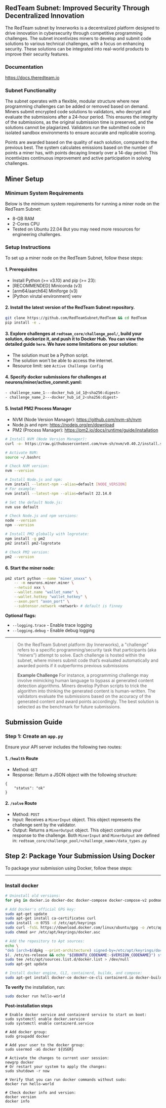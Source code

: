 ## RedTeam Subnet: Improved Security Through Decentralized Innovation

The RedTeam subnet by Innerworks is a decentralized platform designed to drive innovation in cybersecurity through competitive programming challenges. The subnet incentivizes miners to develop and submit code solutions to various technical challenges, with a focus on enhancing security. These solutions can be integrated into real-world products to improve their security features.

### Documentation
https://docs.theredteam.io

### Subnet Functionality
The subnet operates with a flexible, modular structure where new programming challenges can be added or removed based on demand. Miners submit encrypted code solutions to validators, who decrypt and evaluate the submissions after a 24-hour period. This ensures the integrity of the submissions, as the original submission time is preserved, and the solutions cannot be plagiarized. Validators run the submitted code in isolated sandbox environments to ensure accurate and replicable scoring.

Points are awarded based on the quality of each solution, compared to the previous best. The system calculates emissions based on the number of points a miner has, with points decaying linearly over a 14-day period. This incentivizes continuous improvement and active participation in solving challenges.

## Miner Setup 
### Minimum System Requirements
Below is the minimum system requirements for running a miner node on the RedTeam Subnet:

- 8-GB RAM
- 2-Cores CPU
- Tested on Ubuntu 22.04
But you may need more resources for engineering challenges.

### Setup Instructions
To set up a miner node on the RedTeam Subnet, follow these steps:

#### 1. Prerequisites
- Install Python (>= v3.10) and pip (>= 23):
- [RECOMMENDED] Miniconda (v3)
- [arm64/aarch64] Miniforge (v3)
- [Python virutal environment] venv

#### 2. Install the latest version of the RedTeam Subnet repository.
``` bash
git clone https://github.com/RedTeamSubnet/RedTeam && cd RedTeam
pip install -e .
```
#### 3. Explore challenges at `redteam_core/challenge_pool/`, build your solution, dockerize it, and push it to Docker Hub. You can view the detailed guide `here`. We have some limitations on your solution:

- The solution must be a Python script.
- The solution won't be able to access the internet.
- Resource limit: see `Active Challenge Config`
#### 4. Specify docker submissions for challenges at neurons/miner/active_commit.yaml:

``` bash
- challenge_name_1---docker_hub_id_1@<sha256:digest>
- challenge_name_2---docker_hub_id_2<sha256:digest>
```

#### 5. Install PM2 Process Manager
- NVM (Node Version Manager): https://github.com/nvm-sh/nvm
- Node.js and npm: https://nodejs.org/en/download
- PM2 (Process Manager): https://pm2.io/docs/runtime/guide/installation

``` bash
# Install NVM (Node Version Manager):
curl -o- https://raw.githubusercontent.com/nvm-sh/nvm/v0.40.2/install.sh | bash

# Activate NVM:
source ~/.bashrc

# Check NVM version:
nvm --version

# Install Node.js and npm:
nvm install --latest-npm --alias=default [NODE_VERSION]
# For example:
nvm install --latest-npm --alias=default 22.14.0

# Set the default Node.js:
nvm use default

# Check Node.js and npm versions:
node --version
npm --version

# Install PM2 globally with logrotate:
npm install -g pm2
pm2 install pm2-logrotate

# Check PM2 version:
pm2 --version
```

#### 6. Start the miner node:
``` bash
pm2 start python --name "miner_snxxx" \
    -- -m neurons.miner.miner \
    --netuid xxx \
    --wallet.name "wallet_name" \
    --wallet.hotkey "wallet_hotkey" \
    --axon.port "axon_port" \
    --subtensor.network <network> # default is finney
```
**Optional flags:**
- `--logging.trace` - Enable trace logging
- `--logging.debug` - Enable debug logging









-------
> On the RedTeam Subnet platform (by Innerworks), a "challenge" refers to a specific programming/security task that participants (aka “miners”) attempt to solve. Each challenge is hosted within the subnet, where miners submit code that’s evaluated automatically and awarded points if it outperforms previous submissions

> **Example Challenge**
> For instance, a programming challenge may involve mimicking human language to bypass ai generated content detection algorithms. Miners develop Python scripts to trick the algorithm into thinking the generated content is human-written. The validators evaluate the submissions based on the accuracy of the generated content and award points accordingly.   The best solution is selected as the benchmark for future submissions.

## Submission Guide
### Step 1: Create an `app.py`
Ensure your API server includes the following two routes:

#### 1. `/health` Route
- Method: `GET`
- Response: Return a JSON object with the following structure:

```
{
    "status": "ok"
}
```

#### 2. `/solve` Route
- Method: `POST`
- Input: Receives a `MinerInput` object. This object represents the challenge sent by the validator.
- Output: Returns a `MinerOutput` object. This object contains your response to the challenge.
Both `MinerInput` and `MinerOutput` are defined in: `redteam_core/challenge_pool/<challenge_name>/data_types.py`

## Step 2: Package Your Submission Using Docker
To package your submission using Docker, follow these steps:




----------
### Install docker
``` bash
# Uninstall old versions:
for pkg in docker.io docker-doc docker-compose docker-compose-v2 podman-docker containerd runc; do sudo apt-get remove $pkg; done

# Add Docker's official GPG key:
sudo apt-get update
sudo apt-get install ca-certificates curl
sudo install -m 0755 -d /etc/apt/keyrings
sudo curl -fsSL https://download.docker.com/linux/ubuntu/gpg -o /etc/apt/keyrings/docker.asc
sudo chmod a+r /etc/apt/keyrings/docker.asc

# Add the repository to Apt sources:
echo \
"deb [arch=$(dpkg --print-architecture) signed-by=/etc/apt/keyrings/docker.asc] https://download.docker.com/linux/ubuntu \
$(. /etc/os-release && echo "${UBUNTU_CODENAME:-$VERSION_CODENAME}") stable" | \
sudo tee /etc/apt/sources.list.d/docker.list > /dev/null
sudo apt-get update

# Install docker engine, CLI, containerd, buildx, and compose:
sudo apt-get install docker-ce docker-ce-cli containerd.io docker-buildx-plugin docker-compose-plugin
```


**To verify** the installation, run:
``` bash
sudo docker run hello-world
```

**Post-installation steps**
```
# Enable docker service and containerd service to start on boot:
sudo systemctl enable docker.service
sudo systemctl enable containerd.service

# Add docker group:
sudo groupadd docker

# Add your user to the docker group:
sudo usermod -aG docker ${USER}

# Activate the changes to current user session:
newgrp docker
# Or restart your system to apply the changes:
sudo shutdown -r now

# Verify that you can run docker commands without sudo:
docker run hello-world

# Check docker info and version:
docker version
docker info
```